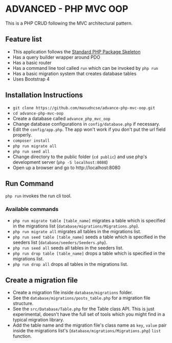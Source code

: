 # ADVANCED - PHP MVC OOP

This is a PHP CRUD following the MVC architectural pattern.

## Feature list

* This application follows the [Standard PHP Package Skeleton](https://github.com/php-pds/skeleton)
* Has a query builder wrapper around PDO
* Has a basic router
* Has a command line tool called ```run``` which can be invoked by ```php run```
* Has a basic migration system that creates database tables
* Uses Bootstrap 4

## Installation Instructions

* ```git clone https://github.com/masudncse/advance-php-mvc-oop.git```
* ```cd advance-php-mvc-oop```
* Create a database called ```advance_php_mvc_oop```
* Change database configurations in ```config/database.php``` if necessary.
* Edit the ```config/app.php```. The app won't work if you don't put the url field properly.
* ```composer install```
* ```php run migrate all```
* ```php run seed all```
* Change directory to the public folder (```cd public```) and use php's development server (```php -S localhost:8080```)
* Open up a browser and go to http://localhost:8080

## Run Command
```php run``` invokes the run cli tool.

### Available commands
* ```php run migrate table [table_name]``` migrates a table which is specified in the migrations list (```database/migrations/Migrations.php```).
* ```php run migrate all``` migrates all tables in the migrations list.
* ```php run seed table [table_name]``` seeds a table which is specified in the seeders list (```database/seeders/Seeders.php```).
* ```php run seed all``` seeds all tables in the seeders list.
* ```php run drop table [table_name]``` drops a table which is specified in the migrations list.
* ```php run drop all``` drops all tables in the migrations list.

## Create a migration file
* Create a migration file inside ```database/migrations``` folder.
* See the ```database/migrations/posts_table.php``` for a migration file structure.
* See the ```src/Database/Table.php``` for the Table class API. This is just experimental, doesn't have the full set of tools which you might find in a typical migration library.
* Add the table name and the migration file's class name as ```key```, ```value``` pair inside the migrations list's (```database/migrations/Migrations.php```) ```list``` function.
